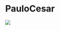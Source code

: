 # PauloCesar
<picture>
  <source
    srcset="https://github-readme-stats.vercel.app/api?username=paulocesargit&show_icons=true&theme=dark"
    media="(prefers-color-scheme: dark)"
  />
  <source
    srcset="https://github-readme-stats.vercel.app/api?username=paulocesargit&show_icons=true"
    media="(prefers-color-scheme: light), (prefers-color-scheme: no-preference)"
  />
  <img src="https://github-readme-stats.vercel.app/api?username=paulocesargit&show_icons=true" />
</picture>
